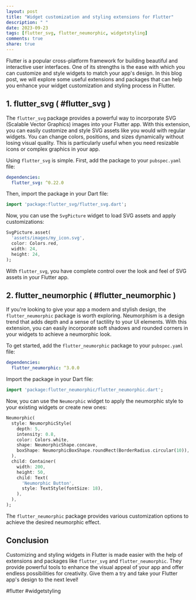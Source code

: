 ```yaml
---
layout: post
title: "Widget customization and styling extensions for Flutter"
description: " "
date: 2023-09-23
tags: [flutter_svg, flutter_neumorphic, widgetstyling]
comments: true
share: true
---
```


Flutter is a popular cross-platform framework for building beautiful and interactive user interfaces. One of its strengths is the ease with which you can customize and style widgets to match your app's design. In this blog post, we will explore some useful extensions and packages that can help you enhance your widget customization and styling process in Flutter.

## 1. flutter_svg ( #flutter_svg )

The `flutter_svg` package provides a powerful way to incorporate SVG (Scalable Vector Graphics) images into your Flutter app. With this extension, you can easily customize and style SVG assets like you would with regular widgets. You can change colors, positions, and sizes dynamically without losing visual quality. This is particularly useful when you need resizable icons or complex graphics in your app.

Using `flutter_svg` is simple. First, add the package to your `pubspec.yaml` file:

```yaml
dependencies:
  flutter_svg: ^0.22.0
```

Then, import the package in your Dart file:

```dart
import 'package:flutter_svg/flutter_svg.dart';
```

Now, you can use the `SvgPicture` widget to load SVG assets and apply customizations:

```dart
SvgPicture.asset(
  'assets/images/my_icon.svg',
  color: Colors.red,
  width: 24,
  height: 24,
);
```

With `flutter_svg`, you have complete control over the look and feel of SVG assets in your Flutter app.

## 2. flutter_neumorphic ( #flutter_neumorphic )

If you're looking to give your app a modern and stylish design, the `flutter_neumorphic` package is worth exploring. Neumorphism is a design trend that adds depth and a sense of tactility to your UI elements. With this extension, you can easily incorporate soft shadows and rounded corners in your widgets to achieve a neumorphic look.

To get started, add the `flutter_neumorphic` package to your `pubspec.yaml` file:

```yaml
dependencies:
  flutter_neumorphic: ^3.0.0
```

Import the package in your Dart file:

```dart
import 'package:flutter_neumorphic/flutter_neumorphic.dart';
```

Now, you can use the `Neumorphic` widget to apply the neumorphic style to your existing widgets or create new ones:

```dart
Neumorphic(
  style: NeumorphicStyle(
    depth: 5,
    intensity: 0.8,
    color: Colors.white,
    shape: NeumorphicShape.concave,
    boxShape: NeumorphicBoxShape.roundRect(BorderRadius.circular(10)),
  ),
  child: Container(
    width: 200,
    height: 50,
    child: Text(
      'Neumorphic Button',
      style: TextStyle(fontSize: 18),
    ),
  ),
);
```

The `flutter_neumorphic` package provides various customization options to achieve the desired neumorphic effect.

## Conclusion

Customizing and styling widgets in Flutter is made easier with the help of extensions and packages like `flutter_svg` and `flutter_neumorphic`. They provide powerful tools to enhance the visual appeal of your app and offer endless possibilities for creativity. Give them a try and take your Flutter app's design to the next level!

#flutter #widgetstyling